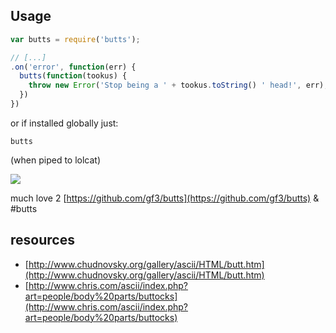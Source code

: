 ## Usage

``` javaScript
var butts = require('butts');

// [...]
.on('error', function(err) {
  butts(function(tookus) {
    throw new Error('Stop being a ' + tookus.toString() ' head!', err);
  })
})
```

or if installed globally just:

`butts`

(when piped to lolcat)

![](http://i.imgur.com/z4DoqpS.png)


much love 2 [https://github.com/gf3/butts](https://github.com/gf3/butts) & #butts

## resources

* [http://www.chudnovsky.org/gallery/ascii/HTML/butt.htm](http://www.chudnovsky.org/gallery/ascii/HTML/butt.htm)
* [http://www.chris.com/ascii/index.php?art=people/body%20parts/buttocks](http://www.chris.com/ascii/index.php?art=people/body%20parts/buttocks)
